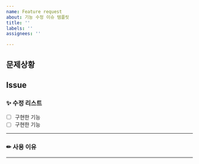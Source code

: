 ```yaml
---
name: Feature request
about: 기능 수정 이슈 템플릿
title: ''
labels: ''
assignees: ''

---
```

## 문제상황

## **Issue**

### ✨ 수정 리스트
- [ ] 구현한 기능
- [ ] 구현한 기능
---

### ✏ 사용 이유

---
